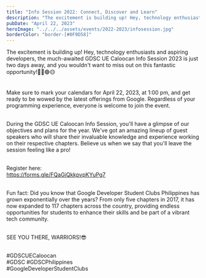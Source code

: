 ```yaml
---
title: "Info Session 2022: Connect, Discover and Learn"
description: "The excitement is building up! Hey, technology enthusiasts and aspiring developers, the much-awaited GDSC UE Caloocan Info Session 2023 is just two days away, and you wouldn't want to miss out on this fantastic opportunity!🔴🔵🟢🟡"
pubDate: "April 22, 2023"
heroImage: "../../../assets/events/2022-2023/infosession.jpg"
borderColor: "border-[#0F9D58]"
---
```


The excitement is building up! Hey, technology enthusiasts and aspiring developers, the much-awaited GDSC UE Caloocan Info Session 2023 is just two days away, and you wouldn't want to miss out on this fantastic opportunity!🔴🔵🟢🟡 <br /> <br />

Make sure to mark your calendars for April 22, 2023, at 1:00 pm, and get ready to be wowed by the latest offerings from Google. Regardless of your programming experience, everyone is welcome to join the event. <br /> <br />

During the GDSC UE Caloocan Info Session, you'll have a glimpse of our objectives and plans for the year. We've got an amazing lineup of guest speakers who will share their invaluable knowledge and experience working on their respective chapters. Believe us when we say that you'll leave the session feeling like a pro! <br /> <br />

Register here: <br />
https://forms.gle/FQaGiQkkpvpKYuPg7 <br /> <br />

Fun fact: Did you know that Google Developer Student Clubs Philippines has grown exponentially over the years? From only five chapters in 2017, it has now expanded to 117 chapters across the country, providing endless opportunities for students to enhance their skills and be part of a vibrant tech community. <br /> <br />

SEE YOU THERE, WARRIORS!😎 <br /> <br />

#GDSCUECaloocan <br />
#GDSC #GDSCPhilippines <br />
#GoogleDeveloperStudentClubs
